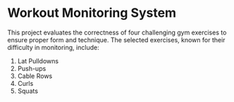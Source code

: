 # Workout Monitoring System
This project evaluates the correctness of four challenging gym exercises to ensure proper form and technique. The selected exercises, known for their difficulty in monitoring, include:
1. Lat Pulldowns
2. Push-ups
3. Cable Rows
4. Curls
5. Squats
